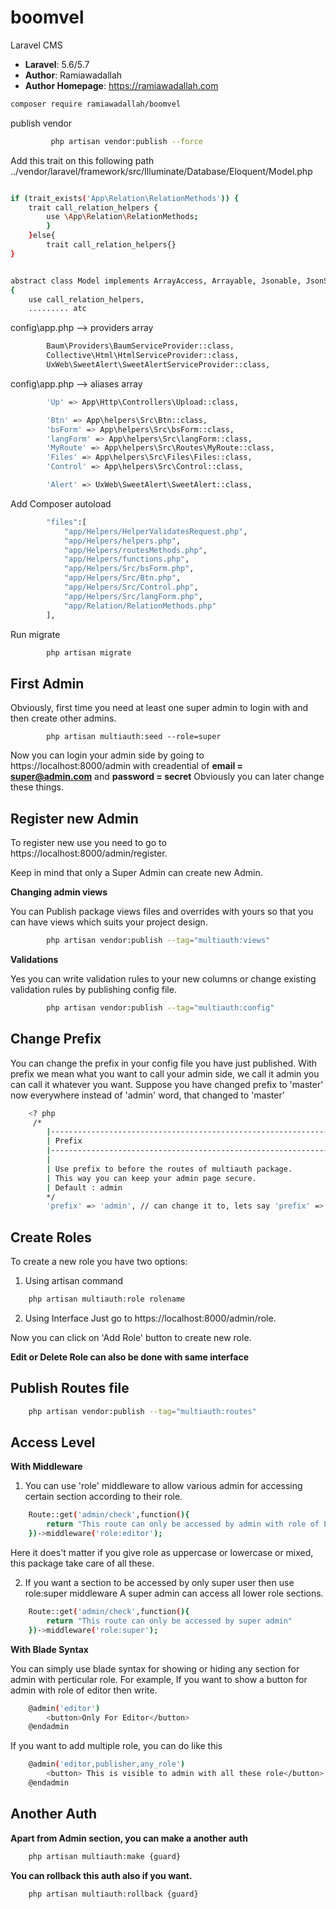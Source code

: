 # boomvel
Laravel CMS

- **Laravel**: 5.6/5.7
- **Author**: Ramiawadallah
- **Author Homepage**: https://ramiawadallah.com

```bash
composer require ramiawadallah/boomvel
```

publish vendor 

```bash
         php artisan vendor:publish --force
```

Add this trait on this following path ../vendor/laravel/framework/src/Illuminate/Database/Eloquent/Model.php

```bash

if (trait_exists('App\Relation\RelationMethods')) { 
    trait call_relation_helpers {
        use \App\Relation\RelationMethods; 
        } 
    }else{ 
        trait call_relation_helpers{} 
}


abstract class Model implements ArrayAccess, Arrayable, Jsonable, JsonSerializable, QueueableEntity, UrlRoutable
{
    use call_relation_helpers,
    ......... atc
```

config\app.php  --> providers array

```bash
        Baum\Providers\BaumServiceProvider::class,
        Collective\Html\HtmlServiceProvider::class,
        UxWeb\SweetAlert\SweetAlertServiceProvider::class,
```

  config\app.php  --> aliases array

```bash
        'Up' => App\Http\Controllers\Upload::class,

        'Btn' => App\helpers\Src\Btn::class,
        'bsForm' => App\helpers\Src\bsForm::class,
        'langForm' => App\helpers\Src\langForm::class,
        'MyRoute' => App\helpers\Src\Routes\MyRoute::class,
        'Files' => App\helpers\Src\Files\Files::class,
        'Control' => App\helpers\Src\Control::class,

        'Alert' => UxWeb\SweetAlert\SweetAlert::class,

```

Add Composer autoload 

```bash
		"files":[
            "app/Helpers/HelperValidatesRequest.php",
            "app/Helpers/helpers.php",
            "app/Helpers/routesMethods.php",
            "app/Helpers/functions.php",
            "app/Helpers/Src/bsForm.php",
            "app/Helpers/Src/Btn.php",
            "app/Helpers/Src/Control.php",
            "app/Helpers/Src/langForm.php",
            "app/Relation/RelationMethods.php"
        ],
```


Run migrate

```bash
		php artisan migrate
```

## First Admin

Obviously, first time you need at least one super admin to login with and then create other admins.

```
		php artisan multiauth:seed --role=super
```


Now you can login your admin side by going to https://localhost:8000/admin with creadential of **email = super@admin.com** and **password = secret**
Obviously you can later change these things.

## Register new Admin

To register new use you need to go to https://localhost:8000/admin/register.

Keep in mind that only a Super Admin can create new Admin.

**Changing admin views**

You can Publish package views files and overrides with yours so that you can have views which suits your project design.

```bash
		php artisan vendor:publish --tag="multiauth:views"
```

**Validations**

Yes you can write validation rules to your new columns or change existing validation rules by publishing config file.

```bash
		php artisan vendor:publish --tag="multiauth:config"
```

## Change Prefix

You can change the prefix in your config file you have just published.
With prefix we mean what you want to call your admin side, we call it admin you can call it whatever you want.
Suppose you have changed prefix to 'master' now everywhere instead of 'admin' word, that changed to 'master'

```bash
	<? php
	 /*
	    |--------------------------------------------------------------------------
	    | Prefix
	    |--------------------------------------------------------------------------
	    |
	    | Use prefix to before the routes of multiauth package.
	    | This way you can keep your admin page secure.
	    | Default : admin
	    */
	    'prefix' => 'admin', // can change it to, lets say 'prefix' => 'master'
```

## Create Roles

To create a new role you have two options:

1. Using artisan command

```bash
	php artisan multiauth:role rolename
```

2. Using Interface
   Just go to https://localhost:8000/admin/role.

Now you can click on 'Add Role' button to create new role.

**Edit or Delete Role can also be done with same interface**

## Publish Routes file

```bash
	php artisan vendor:publish --tag="multiauth:routes"
```

## Access Level

**With Middleware**

1. You can use 'role' middleware to allow various admin for accessing certain section according to their role.

```bash
	Route::get('admin/check',function(){
	    return "This route can only be accessed by admin with role of Editor"
	})->middleware('role:editor');
```

Here it does't matter if you give role as uppercase or lowercase or mixed, this package take care of all these.

2. If you want a section to be accessed by only super user then use role:super middleware
   A super admin can access all lower role sections.

```bash
	Route::get('admin/check',function(){
	    return "This route can only be accessed by super admin"
	})->middleware('role:super');
```

**With Blade Syntax**

You can simply use blade syntax for showing or hiding any section for admin with perticular role.
For example, If you want to show a button for admin with role of editor then write.

```bash
	@admin('editor')
	    <button>Only For Editor</button>
	@endadmin
```

If you want to add multiple role, you can do like this

```bash
	@admin('editor,publisher,any_role')
	    <button> This is visible to admin with all these role</button>
	@endadmin
```

## Another Auth

**Apart from Admin section, you can make a another auth**

```bash
	php artisan multiauth:make {guard}
```


**You can rollback this auth also if you want.**

```bash
	php artisan multiauth:rollback {guard}
```


